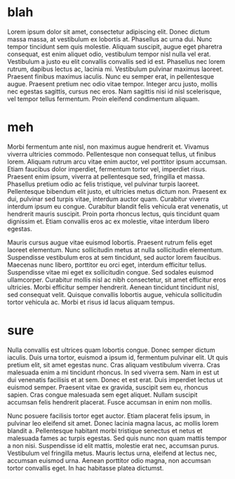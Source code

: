 # blah
Lorem ipsum dolor sit amet, consectetur adipiscing elit. Donec dictum massa massa, at vestibulum ex lobortis at. Phasellus ac urna dui. Nunc tempor tincidunt sem quis molestie. Aliquam suscipit, augue eget pharetra consequat, est enim aliquet odio, vestibulum tempor nisl nulla vel erat. Vestibulum a justo eu elit convallis convallis sed id est. Phasellus nec lorem rutrum, dapibus lectus ac, lacinia mi. Vestibulum pulvinar maximus laoreet. Praesent finibus maximus iaculis. Nunc eu semper erat, in pellentesque augue. Praesent pretium nec odio vitae tempor. Integer arcu justo, mollis nec egestas sagittis, cursus nec eros. Nam sagittis nisi id nisl scelerisque, vel tempor tellus fermentum. Proin eleifend condimentum aliquam.

# meh
Morbi fermentum ante nisl, non maximus augue hendrerit et. Vivamus viverra ultricies commodo. Pellentesque non consequat tellus, ut finibus lorem. Aliquam rutrum arcu vitae enim auctor, vel porttitor ipsum accumsan. Etiam faucibus dolor imperdiet, fermentum tortor vel, imperdiet risus. Praesent enim ipsum, viverra at pellentesque sed, fringilla et massa. Phasellus pretium odio ac felis tristique, vel pulvinar turpis laoreet. Pellentesque bibendum elit justo, et ultricies metus dictum non. Praesent ex dui, pulvinar sed turpis vitae, interdum auctor quam. Curabitur viverra interdum ipsum eu congue. Curabitur blandit felis vehicula erat venenatis, ut hendrerit mauris suscipit. Proin porta rhoncus lectus, quis tincidunt quam dignissim et. Etiam convallis eros ac ex molestie, vitae interdum libero egestas.

Mauris cursus augue vitae euismod lobortis. Praesent rutrum felis eget laoreet elementum. Nunc sollicitudin metus at nulla sollicitudin elementum. Suspendisse vestibulum eros at sem tincidunt, sed auctor lorem faucibus. Maecenas nunc libero, porttitor eu orci eget, interdum efficitur tellus. Suspendisse vitae mi eget ex sollicitudin congue. Sed sodales euismod ullamcorper. Curabitur mollis nisl ac nibh consectetur, sit amet efficitur eros ultricies. Morbi efficitur semper hendrerit. Aenean tincidunt tincidunt nisl, sed consequat velit. Quisque convallis lobortis augue, vehicula sollicitudin tortor vehicula ac. Morbi et risus id lacus aliquam tempus.

# sure
Nulla convallis est ultrices quam lobortis congue. Donec semper dictum iaculis. Duis urna tortor, euismod a ipsum id, fermentum pulvinar elit. Ut quis pretium elit, sit amet egestas nunc. Cras aliquam vestibulum viverra. Cras malesuada enim a mi tincidunt rhoncus. In sed viverra sem. Nam in est ut dui venenatis facilisis et at sem. Donec et est erat. Duis imperdiet lectus ut euismod semper. Praesent vitae ex gravida, suscipit sem eu, rhoncus sapien. Cras congue malesuada sem eget aliquet. Nullam suscipit accumsan felis hendrerit placerat. Fusce accumsan in enim non mollis.

Nunc posuere facilisis tortor eget auctor. Etiam placerat felis ipsum, in pulvinar leo eleifend sit amet. Donec lacinia magna lacus, ac mollis lorem blandit a. Pellentesque habitant morbi tristique senectus et netus et malesuada fames ac turpis egestas. Sed quis nunc non quam mattis tempor a non nisi. Suspendisse id elit mattis, molestie erat nec, accumsan purus. Vestibulum vel fringilla metus. Mauris lectus urna, eleifend at lectus nec, accumsan euismod urna. Aenean porttitor odio magna, non accumsan tortor convallis eget. In hac habitasse platea dictumst.

